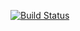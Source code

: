 [![Build Status](https://travis-ci.org/uqbar-project/mumuki.svg?branch=master)](https://travis-ci.org/uqbar-project/mumuki)